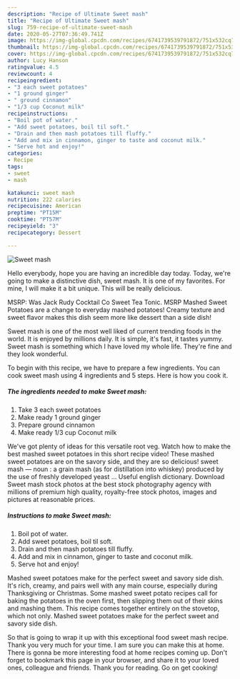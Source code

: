 ```yaml
---
description: "Recipe of Ultimate Sweet mash"
title: "Recipe of Ultimate Sweet mash"
slug: 759-recipe-of-ultimate-sweet-mash
date: 2020-05-27T07:36:49.741Z
image: https://img-global.cpcdn.com/recipes/6741739539791872/751x532cq70/sweet-mash-recipe-main-photo.jpg
thumbnail: https://img-global.cpcdn.com/recipes/6741739539791872/751x532cq70/sweet-mash-recipe-main-photo.jpg
cover: https://img-global.cpcdn.com/recipes/6741739539791872/751x532cq70/sweet-mash-recipe-main-photo.jpg
author: Lucy Hanson
ratingvalue: 4.5
reviewcount: 4
recipeingredient:
- "3 each sweet potatoes"
- "1 ground ginger"
- " ground cinnamon"
- "1/3 cup Coconut milk"
recipeinstructions:
- "Boil pot of water."
- "Add sweet potatoes, boil til soft."
- "Drain and then mash potatoes till fluffy."
- "Add and mix in cinnamon, ginger to taste and coconut milk."
- "Serve hot and enjoy!"
categories:
- Recipe
tags:
- sweet
- mash

katakunci: sweet mash 
nutrition: 222 calories
recipecuisine: American
preptime: "PT15M"
cooktime: "PT57M"
recipeyield: "3"
recipecategory: Dessert

---
```



![Sweet mash](https://img-global.cpcdn.com/recipes/6741739539791872/751x532cq70/sweet-mash-recipe-main-photo.jpg)

Hello everybody, hope you are having an incredible day today. Today, we're going to make a distinctive dish, sweet mash. It is one of my favorites. For mine, I will make it a bit unique. This will be really delicious.

MSRP: Was Jack Rudy Cocktail Co Sweet Tea Tonic. MSRP Mashed Sweet Potatoes are a change to everyday mashed potatoes! Creamy texture and sweet flavor makes this dish seem more like dessert than a side dish!

Sweet mash is one of the most well liked of current trending foods in the world. It is enjoyed by millions daily. It is simple, it's fast, it tastes yummy. Sweet mash is something which I have loved my whole life. They're fine and they look wonderful.


To begin with this recipe, we have to prepare a few ingredients. You can cook sweet mash using 4 ingredients and 5 steps. Here is how you cook it.

<!--inarticleads1-->

##### The ingredients needed to make Sweet mash:

1. Take 3 each sweet potatoes
1. Make ready 1 ground ginger
1. Prepare  ground cinnamon
1. Make ready 1/3 cup Coconut milk


We&#39;ve got plenty of ideas for this versatile root veg. Watch how to make the best mashed sweet potatoes in this short recipe video! These mashed sweet potatoes are on the savory side, and they are so delicious! sweet mash — noun : a grain mash (as for distillation into whiskey) produced by the use of freshly developed yeast … Useful english dictionary. Download Sweet mash stock photos at the best stock photography agency with millions of premium high quality, royalty-free stock photos, images and pictures at reasonable prices. 

<!--inarticleads2-->

##### Instructions to make Sweet mash:

1. Boil pot of water.
1. Add sweet potatoes, boil til soft.
1. Drain and then mash potatoes till fluffy.
1. Add and mix in cinnamon, ginger to taste and coconut milk.
1. Serve hot and enjoy!


Mashed sweet potatoes make for the perfect sweet and savory side dish. It&#39;s rich, creamy, and pairs well with any main course, especially during Thanksgiving or Christmas. Some mashed sweet potato recipes call for baking the potatoes in the oven first, then slipping them out of their skins and mashing them. This recipe comes together entirely on the stovetop, which not only. Mashed sweet potatoes make for the perfect sweet and savory side dish. 

So that is going to wrap it up with this exceptional food sweet mash recipe. Thank you very much for your time. I am sure you can make this at home. There is gonna be more interesting food at home recipes coming up. Don't forget to bookmark this page in your browser, and share it to your loved ones, colleague and friends. Thank you for reading. Go on get cooking!
